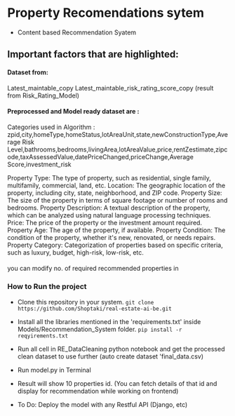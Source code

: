 # Property Recomendations sytem
- Content based Recommendation Syatem


## Important factors that are highlighted:

#### Dataset from:
Latest_maintable_copy 
Latest_maintable_risk_rating_score_copy (result from Risk_Rating_Model)

#### Preprocessed and Model ready dataset are :
Categories used in Algorithm : zpid,city,homeType,homeStatus,lotAreaUnit,state,newConstructionType,Average Risk Level,bathrooms,bedrooms,livingArea,lotAreaValue,price,rentZestimate,zipcode,taxAssessedValue,datePriceChanged,priceChange,Average Score,investment_risk

Property Type: The type of property, such as residential, single family, multifamily, commercial, land, etc.
Location: The geographic location of the property, including city, state, neighborhood, and ZIP code.
Property Size: The size of the property in terms of square footage or number of rooms and bedrooms.
Property Description: A textual description of the property, which can be analyzed using natural language processing techniques.
Price: The price of the property or the investment amount required.
Property Age: The age of the property, if available.
Property Condition: The condition of the property, whether it's new, renovated, or needs repairs.
Property Category: Categorization of properties based on specific criteria, such as luxury, budget, high-risk, low-risk, etc.

####
you can modify no. of required recommended properties in

### How to Run the project

- Clone this repository in your system. 
`
git clone https://github.com/Shoptaki/real-estate-ai-be.git
`
- Install all the libraries mentioned in the 'requirements.txt' inside Models/Recommendation_System folder.
`
pip install -r reqyirements.txt
`
- Run all cell in RE_DataCleaning python notebook and get the processed clean dataset to use further (auto create dataset 'final_data.csv)

- Run model.py in Terminal
- Result will show 10 properties id. 
    (You can fetch details of that id and display for recommendation while working on frontend)
- To Do: Deploy the model with any Restful API (Django, etc)

